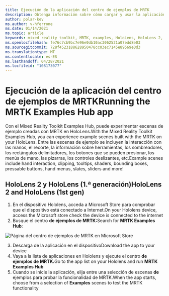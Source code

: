 ```yaml
---
title: Ejecución de la aplicación del centro de ejemplos de MRTK
description: Obtenga información sobre cómo cargar y usar la aplicación de concentrador de ejemplos Mixed Reality Toolkit en los dispositivos HoloLens.
author: polar-kev
ms.author: v-hferrone
ms.date: 01/14/2021
ms.topic: article
keywords: mixed reality toolkit, MRTK, examples, HoloLens, HoloLens 2, shaders, tooltips, hand interaction, clipping, bounding boxes, buttons, hand menus, slate, slider
ms.openlocfilehash: fe76c7cb9bc7e96e0db10ac3062521a07edd8e03
ms.sourcegitcommit: 728f4523188628950478cc03ec7145e89569e0d3
ms.translationtype: MT
ms.contentlocale: es-ES
ms.lasthandoff: 04/28/2021
ms.locfileid: "108173077"
---
```

# <a name="running-the-mrtk-examples-hub-app"></a><span data-ttu-id="42e4c-104">Ejecución de la aplicación del centro de ejemplos de MRTK</span><span class="sxs-lookup"><span data-stu-id="42e4c-104">Running the MRTK Examples Hub app</span></span>

<span data-ttu-id="42e4c-105">Con el Mixed Reality Toolkit Examples Hub, puede experimentar escenas de ejemplo creadas con MRTK en HoloLens.</span><span class="sxs-lookup"><span data-stu-id="42e4c-105">With the Mixed Reality Toolkit Examples Hub, you can experience example scenes built with the MRTK on your HoloLens.</span></span> <span data-ttu-id="42e4c-106">Entre las escenas de ejemplo se incluyen la interacción con las manos, el recorte, la información sobre herramientas, los sombreadores, los rectángulos delimitadores, los botones que se pueden presionar, los menús de mano, las pizarras, los controles deslizantes, etc.</span><span class="sxs-lookup"><span data-stu-id="42e4c-106">Example scenes include hand interaction, clipping, tooltips, shaders, bounding boxes, pressable buttons, hand menus, slates, sliders and more!</span></span>

## <a name="hololens-2-and-hololens-1st-gen"></a><span data-ttu-id="42e4c-107">HoloLens 2 y HoloLens (1.ª generación)</span><span class="sxs-lookup"><span data-stu-id="42e4c-107">HoloLens 2 and HoloLens (1st gen)</span></span>

1. <span data-ttu-id="42e4c-108">En el dispositivo Hololens, acceda a Microsoft Store para comprobar que el dispositivo está conectado a Internet.</span><span class="sxs-lookup"><span data-stu-id="42e4c-108">On your Hololens device, access the Microsoft store check the device is connected to the internet</span></span>
2. <span data-ttu-id="42e4c-109">Busque el centro **de ejemplos de MRTK:**</span><span class="sxs-lookup"><span data-stu-id="42e4c-109">Search for **MRTK Examples Hub**:</span></span>

![Página del centro de ejemplos de MRTK en Microsoft Store](images/mrtk-examples-hub-img-01.png)

3. <span data-ttu-id="42e4c-111">Descarga de la aplicación en el dispositivo</span><span class="sxs-lookup"><span data-stu-id="42e4c-111">Download the app to your device</span></span>
4. <span data-ttu-id="42e4c-112">Vaya a la lista de aplicaciones en Hololens y ejecute el centro **de ejemplos de MRTK.**</span><span class="sxs-lookup"><span data-stu-id="42e4c-112">Go to the app list on your Hololens and run **MRTK Examples Hub**</span></span>
5. <span data-ttu-id="42e4c-113">Cuando se inicie la aplicación, elija entre una selección de escenas **de** ejemplos para probar la funcionalidad de MRTK.</span><span class="sxs-lookup"><span data-stu-id="42e4c-113">When the app starts, choose from a selection of **Examples** scenes to test the MRTK functionality</span></span>

